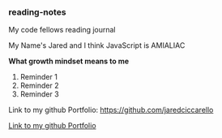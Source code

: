 ### reading-notes

My code fellows reading journal

My Name's Jared and I think JavaScript is AMIALIAC

**What growth mindset means to me**

1. Reminder 1
2. Reminder 2
3. Reminder 3

Link to my github Portfolio: https://github.com/jaredciccarello

[Link to my github Portfolio](https://github.com/jaredciccarello)
